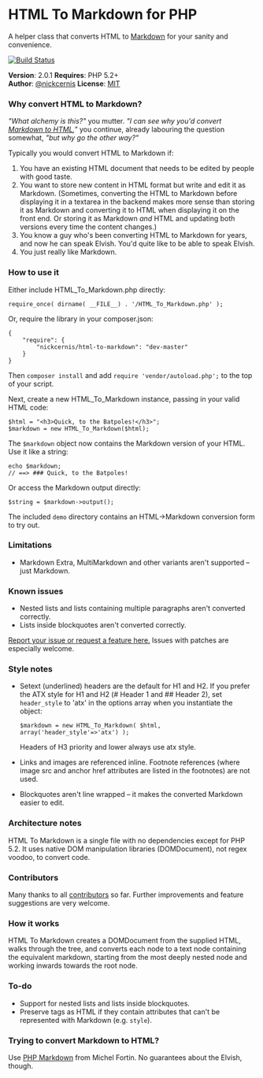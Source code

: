 HTML To Markdown for PHP
========================

A helper class that converts HTML to [Markdown](http://daringfireball.net/projects/markdown/) for your sanity and convenience.

[![Build Status](https://travis-ci.org/nickcernis/html-to-markdown.png?branch=master)](https://travis-ci.org/nickcernis/html-to-markdown)

**Version**: 2.0.1
**Requires**: PHP 5.2+  
**Author**: [@nickcernis](http://twitter.com/nickcernis)
**License**: [MIT](http://www.opensource.org/licenses/mit-license.php)  

### Why convert HTML to Markdown?
*"What alchemy is this?"* you mutter. *"I can see why you'd convert [Markdown to HTML](http://michelf.com/projects/php-markdown/),"* you continue, already labouring the question somewhat, *"but why go the other way?"*

Typically you would convert HTML to Markdown if:

1. You have an existing HTML document that needs to be edited by people with good taste.
2. You want to store new content in HTML format but write and edit it as Markdown. (Sometimes, converting the HTML to Markdown before displaying it in a textarea in the backend makes more sense than storing it as Markdown and converting it to HTML when displaying it on the front end. Or storing it as Markdown *and* HTML and updating both versions every time the content changes.)
3. You know a guy who's been converting HTML to Markdown for years, and now he can speak Elvish. You'd quite like to be able to speak Elvish.
4. You just really like Markdown.

### How to use it
Either include HTML_To_Markdown.php directly:

    require_once( dirname( __FILE__) . '/HTML_To_Markdown.php' );

Or, require the library in your composer.json:

    {
        "require": {
            "nickcernis/html-to-markdown": "dev-master"
        }
    }

Then `composer install` and add `require 'vendor/autoload.php';` to the top of your script.

Next, create a new HTML_To_Markdown instance, passing in your valid HTML code:

    $html = "<h3>Quick, to the Batpoles!</h3>";
    $markdown = new HTML_To_Markdown($html);

The `$markdown` object now contains the Markdown version of your HTML. Use it like a string:

    echo $markdown;
    // ==> ### Quick, to the Batpoles!

Or access the Markdown output directly:

    $string = $markdown->output();

The included `demo` directory contains an HTML->Markdown conversion form to try out.

### Limitations

- Markdown Extra, MultiMarkdown and other variants aren't supported – just Markdown.

### Known issues

- Nested lists and lists containing multiple paragraphs aren't converted correctly.
- Lists inside blockquotes aren't converted correctly.

[Report your issue or request a feature here.](https://github.com/nickcernis/html2markdown/issues/new) Issues with patches are especially welcome.

### Style notes

- Setext (underlined) headers are the default for H1 and H2. If you prefer the ATX style for H1 and H2 (# Header 1 and ## Header 2), set `header_style` to 'atx' in the options array when you instantiate the object:

    `$markdown = new HTML_To_Markdown( $html, array('header_style'=>'atx') );`

     Headers of H3 priority and lower always use atx style.

- Links and images are referenced inline. Footnote references (where image src and anchor href attributes are listed in the footnotes) are not used. 
- Blockquotes aren't line wrapped – it makes the converted Markdown easier to edit.

### Architecture notes
HTML To Markdown is a single file with no dependencies except for PHP 5.2. It uses native DOM manipulation libraries (DOMDocument), not regex voodoo, to convert code.

### Contributors

Many thanks to all [contributors](https://github.com/nickcernis/html2markdown/graphs/contributors) so far. Further improvements and feature suggestions are very welcome.

### How it works
HTML To Markdown creates a DOMDocument from the supplied HTML, walks through the tree, and converts each node to a text node containing the equivalent markdown, starting from the most deeply nested node and working inwards towards the root node.

### To-do
- Support for nested lists and lists inside blockquotes.
- Preserve tags as HTML if they contain attributes that can't be represented with Markdown (e.g. `style`).

### Trying to convert Markdown to HTML?

Use [PHP Markdown](http://michelf.com/projects/php-markdown/) from Michel Fortin. No guarantees about the Elvish, though.

